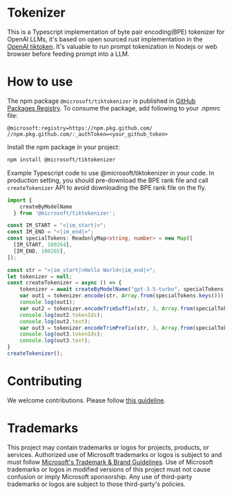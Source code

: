 # Tokenizer

This is a Typescript implementation of byte pair encoding(BPE) tokenizer for OpenAI LLMs, it's based on open sourced rust implementation in the [OpenAI tiktoken](https://github.com/openai/tiktoken). It's valuable to run prompt tokenization in Nodejs or web browser before feeding prompt into a LLM.


# How to use

The npm package `@microsoft/tiktokenizer` is published in [GitHub Packages Registry](https://docs.github.com/en/packages/working-with-a-github-packages-registry/working-with-the-npm-registry).
To consume the package, add following to your .npmrc file:
```
@microsoft:registry=https://npm.pkg.github.com/
//npm.pkg.github.com/:_authToken=<your_github_token>
```

Install the npm package in your project:

```bash
npm install @microsoft/tiktokenizer
```

Example Typescript code to use @microsoft/tiktokenizer in your code. In production setting, you should pre-download the BPE rank file and call `createTokenizer` API to avoid downloading the BPE rank file on the fly.

```typescript
import {
    createByModelName
  } from '@microsoft/tiktokenizer';

const IM_START = "<|im_start|>";
const IM_END = "<|im_end|>";
const specialTokens: ReadonlyMap<string, number> = new Map([
  [IM_START, 100264],
  [IM_END, 100265],
]);

const str = "<|im_start|>Hello World<|im_end|>";
let tokenizer = null;
const createTokenizer = async () => {
    tokenizer = await createByModelName("gpt-3.5-turbo", specialTokens);
    var out1 = tokenizer.encode(str, Array.from(specialTokens.keys()));
    console.log(out1);
    var out2 = tokenizer.encodeTrimSuffix(str, 3, Array.from(specialTokens.keys()));
    console.log(out2.tokenIds);
    console.log(out2.text);
    var out3 = tokenizer.encodeTrimPrefix(str, 3, Array.from(specialTokens.keys()));
    console.log(out3.tokenIds);
    console.log(out3.text);
}
createTokenizer();

```

# Contributing

We welcome contributions. Please follow [this guideline](https://github.com/microsoft/Tokenizer/blob/main/CONTRIBUTING.md).

# Trademarks

This project may contain trademarks or logos for projects, products, or services. Authorized use of Microsoft 
trademarks or logos is subject to and must follow 
[Microsoft's Trademark & Brand Guidelines](https://www.microsoft.com/en-us/legal/intellectualproperty/trademarks/usage/general).
Use of Microsoft trademarks or logos in modified versions of this project must not cause confusion or imply Microsoft sponsorship.
Any use of third-party trademarks or logos are subject to those third-party's policies.
